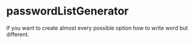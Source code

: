# passwordListGenerator
If you want to create almost every possible option how to write word but different.
